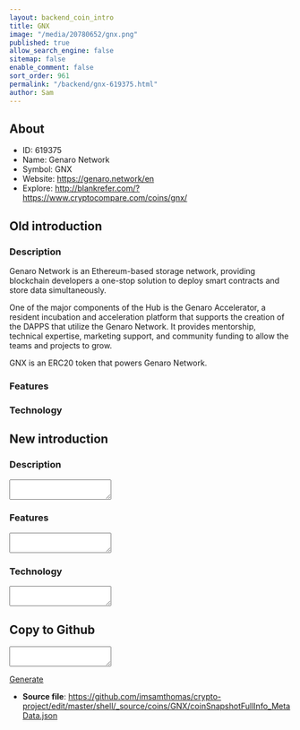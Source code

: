 ```yaml
---
layout: backend_coin_intro
title: GNX
image: "/media/20780652/gnx.png"
published: true
allow_search_engine: false
sitemap: false
enable_comment: false
sort_order: 961
permalink: "/backend/gnx-619375.html"
author: Sam
---
```


## About

- ID: 619375
- Name: Genaro Network
- Symbol: GNX
- Website: https://genaro.network/en
- Explore: http://blankrefer.com/?https://www.cryptocompare.com/coins/gnx/


## Old introduction

### Description

<p><span>Genaro Network is an Ethereum-based storage network, providing blockchain developers a one-stop solution to deploy smart contracts and store data simultaneously. </span></p><p><span>One of the major components of the Hub is the Genaro Accelerator, a resident incubation and acceleration platform that supports the creation of the DAPPS that utilize the Genaro Network. It provides mentorship, technical expertise, marketing support, and community funding to allow the teams and projects to grow.</span></p><p>GNX is an ERC20 token that powers Genaro Network.</p>

### Features


### Technology




## New introduction


### Description
<textarea id="meta_description" name="description"></textarea>

### Features
<textarea id="meta_features" name="features"></textarea>

### Technology
<textarea id="meta_technology" name="technology"></textarea>


## Copy to Github

<textarea id="coinsnapshotfullinfo_metadata"></textarea>

<a href="#gen" onclick="generateMetaDatJson()">Generate</a>

- **Source file**: <a href="https://github.com/imsamthomas/crypto-project/edit/master/shell/_source/coins/GNX/coinSnapshotFullInfo_MetaData.json">https://github.com/imsamthomas/crypto-project/edit/master/shell/_source/coins/GNX/coinSnapshotFullInfo_MetaData.json</a>

